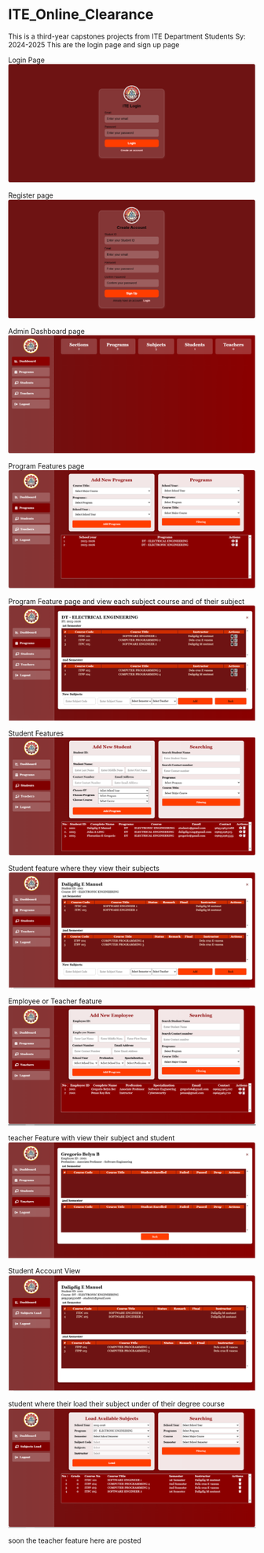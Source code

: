 # ITE_Online_Clearance

This is a third-year capstones projects from ITE Department Students
Sy: 2024-2025
This are the login page and sign up page

Login Page
![alt text](doc/image-1.png)

Register page
![alt text](doc/image-2.png)

Admin Dashboard page
![alt text](doc/image-3.png)

Program Features page
![alt text](doc/image-4.png)

Program Feature page and view each subject course and of their subject
![alt text](doc/image-5.png)

Student Features
![alt text](doc/image-6.png)

Student feature where they view their subjects
![alt text](doc/image-7.png)

Employee or Teacher feature
![alt text](doc/image-8.png)

teacher Feature with view their subject and student
![alt text](doc/image-9.png)

Student Account View
![alt text](doc/image-10.png)

student where their load their subject under of their degree course
![alt text](doc/image-11.png)

soon the teacher feature here are posted

<!-- ..... -->
